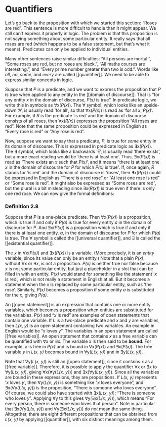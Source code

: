 # Quantifiers
Let’s go back to the proposition with which we started this section: “Roses are red”. This sentence is more difficult to handle than it might appear. We still can’t express it properly in logic. The problem is that this proposition is not saying something about some particular entity. It really says that all roses are red (which happens to be a false statement, but that’s what it means). Predicates can only be applied to individual entities.

Many other sentences raise similar difficulties: “All persons are mortal.”, “Some roses are red, but no roses are black.”, “All maths courses are interesting.”, and “Every prime number greater than two is odd.”. Words like *all*, *no*, *some*, and *every* are called [[quantifier]]. We need to be able to express similar concepts in logic.

Suppose that *P* is a predicate, and we want to express the proposition that *P* is true when applied to any entity in the [[domain of discourse]]. That is “for any entity *x* in the domain of discourse, *P(x)* is true”. In predicate logic, we write this in symbols as $\forall$x(*P(x)*). The $\forall$ symbol, which looks like an upside-down ‘A’, is usually read ‘for all’, so that $\forall$x(*P(x)*) is read as ‘for all *x*, *P(x)*’. For example, if *R* is the predicate ‘is red’ and the domain of discourse consists of all roses, then $\forall$x(*R(x)*) expresses the proposition “All roses are red”. Note that the same proposition could be expressed in English as “Every rose is red” or “Any rose is red”.

Now, suppose we want to say that a predicate, *P*, is true for *some* entity in its domain of discourse. This is expressed in predicate logic as $\exists$x(*P(x)*). The $\exists$ symbol, which looks like a backwards ‘E’, is usually read ‘there exists’, but a more exact reading would be ‘there is at least one’. Thus, $\exists$x(*P(x)*) is read as ‘There exists an *x* such that *P(x)*’, and it means “there is at least one
*x* in the domain of discourse for *P* for which *P(x)* is true”. If, once again, *R* stands for ‘is red’ and the domain of discourse is ‘roses’, then $\exists$x(*R(x)*) could be expressed in English as “There is a red rose” or “At least one rose is red” or “Some rose is red”. It might also be expressed as “Some roses are red”, but the plural is a bit misleading since $\exists$x(*R(x)*) is true even if there is only one red rose. We can now give the formal definitions:

### Definition 2.8
Suppose that *P* is a one-place predicate. Then $\forall$x(*P(x)*) is a proposition, which is true if and only if *P(a)* is true for every entity *a* in the domain of discourse for *P*. And $\exists$x(*P(x)*) is a proposition which is true if and only if there is at least one entity, *a*, in the domain of discourse for *P* for which *P(a)* is true. The $\forall$ symbol is called the [[universal quantifier]], and $\exists$ is called the [[existential quantifier]].

The *x* in $\forall$x(*P(x)*) and $\exists$x(*P(x)*) is a variable. (More precisely, it is an *entity* variable, since its value can only be an entity.) Note that a plain *P(x)*, without $\forall$x or $\exists$x, is not a proposition. *P(x)* is neither true nor false because *x* is not some particular entity, but just a placeholder in a slot that
can be filled in with an entity. *P(x)* would stand for something like the statement ‘*x* is red’, which is not really a statement in English at all. But it becomes a statement when the *x* is replaced by some particular entity, such as ‘the rose’. Similarly, *P(x)* becomes a proposition if some entity *a* is
substituted for the *x*, giving *P(a)*.

An [[open statement]] is an expression that contains one or more entity variables, which becomes a proposition when entities are substituted for the variables. *P(x)* and “*x* is red” are examples of open statements that contain one variable. If *L* is a two-place predicate and *x* and *y* are variables, then *L(x, y)* is an open statement containing two variables. An example in English would be “*x* loves *y*”. The variables in an open statement are called [[free variables]]. An open statement that contains *x* as a free variable can be quantified with $\forall$x or $\exists$x. The variable x is then said to be **bound**. For example, *x* is free in *P(x)* and is bound in $\forall$x(*P(x)*) and $\exists$x(*P(x)*). The free variable *y* in *L(x, y)* becomes bound in $\forall$y(*L(x, y)*) and in $\exists$y(*L(x, y)*).

Note that $\forall$y(*L(x, y)*) is still an [[open statement]], since it contains *x* as a [[free variable]]. Therefore, it is possible to apply the quantifier $\forall$x or $\exists$x to $\forall$y(*L(x, y)*), giving $\forall$x($\forall$y(*L(x, y)*)) and $\exists$x($\forall$y(*L(x, y)*)). Since all the variables are bound in these expressions, they are propositions. If *L(x, y)* represents ‘*x* loves *y*’, then $\forall$y(*L(x, y)*) is something like “*x* loves everyone”, and $\exists$x($\forall$y(*L(x, y)*)) is the proposition, “There is someone who loves everyone”. Of course, we could also have started with $\exists$x(*L(x, y)*): “There is someone who loves *y*”. Applying $\forall$y to this gives $\forall$y($\exists$x(*L(x, y)*)), which means “For every person, there is someone who loves that person”. Note in particular that $\exists$x($\forall$y(*L(x, y)*)) and $\forall$y($\exists$x(*L(x, y)*)) do *not* mean the same thing. Altogether, there are eight different propositions that can be obtained from *L(x, y)* by applying [[quantifier]], with six distinct meanings among them.

